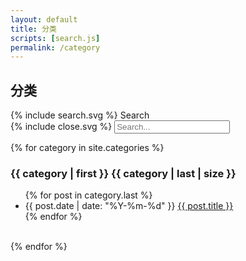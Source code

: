 ```yaml
---
layout: default
title: 分类
scripts: [search.js]
permalink: /category
---
```

<div class="archive-header">
    <h2>分类</h2>
    <span class="icon toggle-search">{% include search.svg %} Search</span>
</div>
<div class="search">
    <div class="wrapper">
        <span class="icon toggle-search">{% include close.svg %}</span>
        <input type="text" class="search-input" id="search-input" placeholder="Search...">
        <ul id="results-container"></ul>
    </div>
</div>

{% for category in site.categories %}
  <h3>
    {{ category | first }}
    <span class="text-super">{{ category | last | size }}</span> 
  </h3> 
  <ul class="archive-lists">
    {% for post in category.last %} 
    <li><span class="date post-meta">{{ post.date | date: "%Y-%m-%d" }}</span> <a href="{{ post.url | prepend: site.baseurl }}">{{ post.title }}</a></li>
    {% endfor %}
  </ul> 
  <br/>
{% endfor %}
